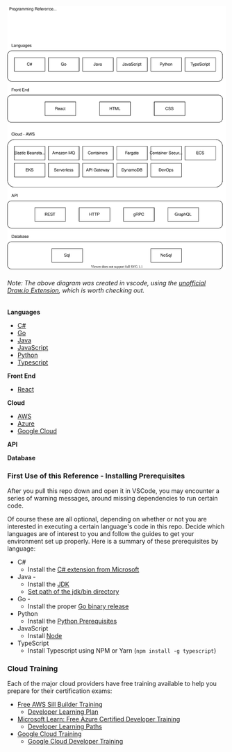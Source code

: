 ![HoodCodes Reference Topics](assets/Topics.svg)

###### _Note: The above diagram was created in vscode, using the [unofficial Draw.io Extension](https://marketplace.visualstudio.com/items?itemName=hediet.vscode-drawio), which is worth checking out._

**Languages**

- [C#](./csharp/)
- [Go](./go/)
- [Java](./java/)
- [JavaScript](./javascript/)
- [Python](./python/)
- [Typescript](./typescript/)

**Front End**

- [React](./react/)

**Cloud**

- [AWS](./cloud/aws/)
- [Azure](./cloud/azure/)
- [Google Cloud](./cloud/googlecloud/)

**API**

**Database**

### First Use of this Reference - Installing Prerequisites

After you pull this repo down and open it in VSCode, you may encounter a series of warning messages, around missing dependencies to run certain code.

Of course these are all optional, depending on whether or not you are interested in executing a certain language's code in this repo. Decide which languages are of interest to you and follow the guides to get your environment set up properly. Here is a summary of these prerequisites by language:

- C#
  - Install the [C# extension from Microsoft](https://marketplace.visualstudio.com/items?itemName=ms-dotnettools.csharp)
- Java -
  - Install the [JDK](https://www.oracle.com/java/technologies/downloads/)
  - [Set path of the jdk/bin directory](http://www.javatpoint.com/how-to-set-path-in-java)
- Go -
  - Install the proper [Go binary release](https://go.dev/dl/)
- Python
  - Install the [Python Prerequisites](https://code.visualstudio.com/docs/python/python-tutorial#_prerequisites)
- JavaScript
  - Install [Node](https://nodejs.org/en/)
- TypeScript
  - Install Typescript using NPM or Yarn (`npm install -g typescript`)

### Cloud Training

Each of the major cloud providers have free training available to help you prepare for their certification exams:

- [Free AWS Sill Builder Training](https://explore.skillbuilder.aws/learn)
  - [Developer Learning Plan](https://explore.skillbuilder.aws/learn/public/learning_plan/view/84/developer-learning-plan)
- [Microsoft Learn: Free Azure Certified Developer Training](https://docs.microsoft.com/en-us/learn/azure/)
  - [Developer Learning Paths](https://docs.microsoft.com/en-us/learn/roles/developer)
- [Google Cloud Training](https://community.c2cglobal.com/product-updates)
  - [Google Cloud Developer Training](https://docs.microsoft.com/en-us/learn/roles/developer)
